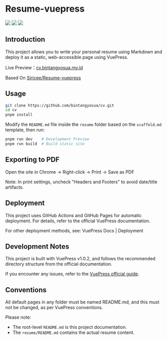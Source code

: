 # Resume-vuepress

![](https://img.shields.io/badge/build-passing-brightgreen.svg)
![](https://img.shields.io/badge/VuePress-v1.0.2-orange.svg)
![](https://img.shields.io/badge/license-MIT-%23373737.svg)

## Introduction

This project allows you to write your personal resume using Markdown and deploy it as a static, web-accessible page using VuePress.

Live Preview：[cv.bintangyosua.my.id](https://cv.bintangyosua.my.id)

Based On [Siricee/Resume-vuepress](https://github.com/Siricee/Resume-vuepress)<br>

## Usage

```bash
git clone https://github.com/bintangyosua/cv.git
cd cv
pnpm install
```

Modify the `README.md` file inside the `resume` folder based on the `scaffold.md` template, then run:

```bash
pnpm run dev 	# Development Preview
pnpm run build	# Build static site
```

## Exporting to PDF

Open the site in Chrome → Right-click → Print → Save as PDF

Note: In print settings, uncheck "Headers and Footers" to avoid date/title artifacts.

## Deployment

This project uses GitHub Actions and GitHub Pages for automatic deployment.
For details, refer to the official VuePress documentation.

For other deployment methods, see: VuePress Docs | Deployment

## Development Notes

This project is built with VuePress v1.0.2, and follows the recommended directory structure from the official documentation.

If you encounter any issues, refer to the [VuePress official guide](https://v1.vuepress.vuejs.org/guide/).

## Conventions

All default pages in any folder must be named README.md, and this must not be changed, as per VuePress conventions.

Please note:

- The root-level `README.md` is this project documentation.
- The `resume/README.md` contains the actual resume content.

